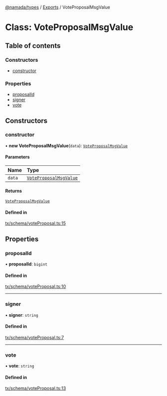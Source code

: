 [@namada/types](../README.md) / [Exports](../modules.md) / VoteProposalMsgValue

# Class: VoteProposalMsgValue

## Table of contents

### Constructors

- [constructor](VoteProposalMsgValue.md#constructor)

### Properties

- [proposalId](VoteProposalMsgValue.md#proposalid)
- [signer](VoteProposalMsgValue.md#signer)
- [vote](VoteProposalMsgValue.md#vote)

## Constructors

### constructor

• **new VoteProposalMsgValue**(`data`): [`VoteProposalMsgValue`](VoteProposalMsgValue.md)

#### Parameters

| Name | Type |
| :------ | :------ |
| `data` | [`VoteProposalMsgValue`](VoteProposalMsgValue.md) |

#### Returns

[`VoteProposalMsgValue`](VoteProposalMsgValue.md)

#### Defined in

[tx/schema/voteProposal.ts:15](https://github.com/anoma/namada-interface/blob/52e59b9f/packages/types/src/tx/schema/voteProposal.ts#L15)

## Properties

### proposalId

• **proposalId**: `bigint`

#### Defined in

[tx/schema/voteProposal.ts:10](https://github.com/anoma/namada-interface/blob/52e59b9f/packages/types/src/tx/schema/voteProposal.ts#L10)

___

### signer

• **signer**: `string`

#### Defined in

[tx/schema/voteProposal.ts:7](https://github.com/anoma/namada-interface/blob/52e59b9f/packages/types/src/tx/schema/voteProposal.ts#L7)

___

### vote

• **vote**: `string`

#### Defined in

[tx/schema/voteProposal.ts:13](https://github.com/anoma/namada-interface/blob/52e59b9f/packages/types/src/tx/schema/voteProposal.ts#L13)
